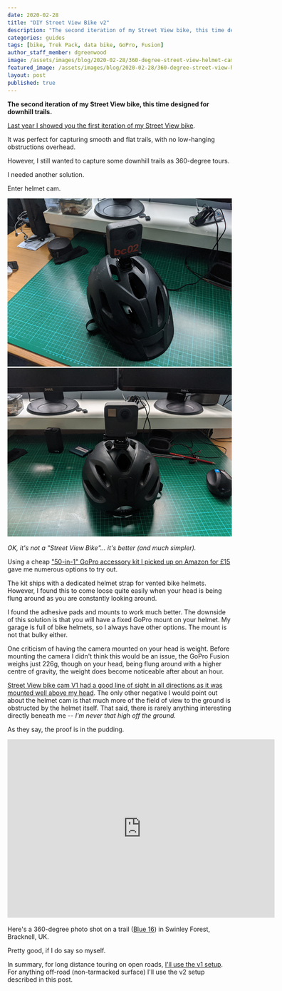 ```yaml
---
date: 2020-02-28
title: "DIY Street View Bike v2"
description: "The second iteration of my Street View bike, this time designed for downhill trails."
categories: guides
tags: [bike, Trek Pack, data bike, GoPro, Fusion]
author_staff_member: dgreenwood
image: /assets/images/blog/2020-02-28/360-degree-street-view-helmet-cam-meta.jpg
featured_image: /assets/images/blog/2020-02-28/360-degree-street-view-helmet-cam-sm.jpg
layout: post
published: true
---
```


**The second iteration of my Street View bike, this time designed for downhill trails.**

[Last year I showed you the first iteration of my Street View bike](/blog/diy-street-view-bike-tours/).

It was perfect for capturing smooth and flat trails, with no low-hanging obstructions overhead.

However, I still wanted to capture some downhill trails as 360-degree tours.

I needed another solution.

Enter helmet cam.

<img class="img-fluid" src="/assets/images/blog/2020-02-28/360-degree-street-view-helmet-cam-sm.jpg" alt="Trek View Street View bike helmet cam" title="Trek View Street View bike helmet cam" />

<img class="img-fluid" src="/assets/images/blog/2020-02-28/360-degree-street-view-helmet-cam-2-sm.jpg" alt="Trek View Street View bike helmet cam" title="Trek View Street View bike helmet cam" />

_OK, it's not a "Street View Bike"... it's better (and much simpler)._

Using a cheap ["50-in-1" GoPro accessory kit I picked up on Amazon for £15](https://www.amazon.co.uk/gp/product/B01171X0UW/) gave me numerous options to try out.

The kit ships with a dedicated helmet strap for vented bike helmets. However, I found this to come loose quite easily when your head is being flung around as you are constantly looking around.

I found the adhesive pads and mounts to work much better. The downside of this solution is that you will have a fixed GoPro mount on your helmet. My garage is full of bike helmets, so I always have other options. The mount is not that bulky either.

One criticism of having the camera mounted on your head is weight. Before mounting the camera I didn't think this would be an issue, the GoPro Fusion weighs just 226g, though on your head, being flung around with a higher centre of gravity, the weight does become noticeable after about an hour.

[Street View bike cam V1 had a good line of sight in all directions as it was mounted well above my head](/blog/diy-street-view-bike-tours/). The only other negative I would point out about the helmet cam is that much more of the field of view to the ground is obstructed by the helmet itself. That said, there is rarely anything interesting directly beneath me -- _I'm never that high off the ground._

As they say, the proof is in the pudding.

<iframe width="600" height="400" allowfullscreen style="border-style:none;" src="https://www.trekview.org/trekviewer.htm#panorama=https://www.trekview.org/assets/images/blog/2020-02-28/swinley-forest.jpeg&amp;autoLoad=true"></iframe>

Here's a 360-degree photo shot on a trail ([Blue 16](https://www.trailforks.com/trails/blue-16/)) in Swinley Forest, Bracknell, UK.

Pretty good, if I do say so myself.

In summary, for long distance touring on open roads, [I'll use the v1 setup](/blog/diy-street-view-bike-tours/). For anything off-road (non-tarmacked surface) I'll use the v2 setup described in this post.